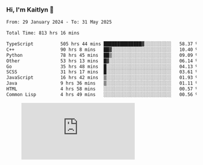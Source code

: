 ### Hi, I'm Kaitlyn 👋
<!--START_SECTION:waka-->

```txt
From: 29 January 2024 - To: 31 May 2025

Total Time: 813 hrs 16 mins

TypeScript          505 hrs 44 mins ██████████████▓░░░░░░░░░░   58.37 %
C++                 90 hrs 8 mins   ██▓░░░░░░░░░░░░░░░░░░░░░░   10.40 %
Python              78 hrs 45 mins  ██▒░░░░░░░░░░░░░░░░░░░░░░   09.09 %
Other               53 hrs 13 mins  █▓░░░░░░░░░░░░░░░░░░░░░░░   06.14 %
Go                  35 hrs 48 mins  █░░░░░░░░░░░░░░░░░░░░░░░░   04.13 %
SCSS                31 hrs 17 mins  █░░░░░░░░░░░░░░░░░░░░░░░░   03.61 %
JavaScript          16 hrs 42 mins  ▒░░░░░░░░░░░░░░░░░░░░░░░░   01.93 %
Java                9 hrs 36 mins   ▒░░░░░░░░░░░░░░░░░░░░░░░░   01.11 %
HTML                4 hrs 58 mins   ░░░░░░░░░░░░░░░░░░░░░░░░░   00.57 %
Common Lisp         4 hrs 49 mins   ░░░░░░░░░░░░░░░░░░░░░░░░░   00.56 %
```

<!--END_SECTION:waka-->

<figure><embed src="https://wakatime.com/share/@018d58bc-3d22-46c9-b2d7-4ed36fb8172d/243b5d9b-77cd-4133-89ff-dcc8f225fa18.svg"></embed></figure>
